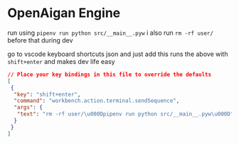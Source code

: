 # OpenAigan Engine

run using `pipenv run python src/__main__.pyw`
i also run `rm -rf user/` before that during dev

go to vscode keyboard shortcuts json and just add this
runs the above with `shift+enter` and makes dev life easy

```json
// Place your key bindings in this file to override the defaults
[
 {
  "key": "shift+enter",
  "command": "workbench.action.terminal.sendSequence",
  "args": {
   "text": "rm -rf user/\u000Dpipenv run python src/__main__.pyw\u000D"
  }
 }
]
```
